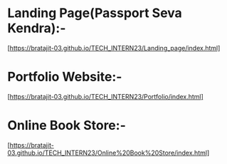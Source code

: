 
# Landing Page(Passport Seva Kendra):-
[https://bratajit-03.github.io/TECH_INTERN23/Landing_page/index.html]
# Portfolio Website:-
[https://bratajit-03.github.io/TECH_INTERN23/Portfolio/index.html]
# Online Book Store:-
[https://bratajit-03.github.io/TECH_INTERN23/Online%20Book%20Store/index.html]
